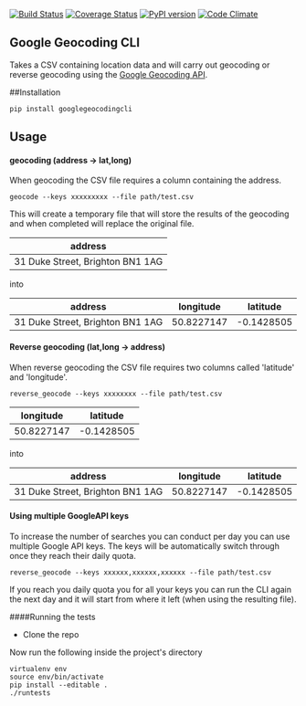 [![Build Status](https://travis-ci.org/maximilianhurl/google-geocoding-cli.svg)](https://travis-ci.org/maximilianhurl/google-geocoding-cli)
[![Coverage Status](https://coveralls.io/repos/maximilianhurl/google-geocoding-cli/badge.svg?branch=master)](https://coveralls.io/r/maximilianhurl/google-geocoding-cli?branch=master)
[![PyPI version](https://badge.fury.io/py/googlegeocodingcli.svg)](http://badge.fury.io/py/googlegeocodingcli)
[![Code Climate](https://codeclimate.com/github/maximilianhurl/google-geocoding-cli/badges/gpa.svg)](https://codeclimate.com/github/maximilianhurl/google-geocoding-cli)


## Google Geocoding CLI

Takes a CSV containing location data and will carry out geocoding or reverse geocoding using the [Google Geocoding API](https://developers.google.com/maps/documentation/geocoding/).



##Installation

    pip install googlegeocodingcli


## Usage


#### geocoding (address -> lat,long)

When geocoding the CSV file requires a column containing the address.

    geocode --keys xxxxxxxxx --file path/test.csv
    
This will create a temporary file that will store the results of the geocoding and when completed will replace the original file.

| address                          |
|----------------------------------|
| 31 Duke Street, Brighton BN1 1AG |

into

| address                          | longitude  | latitude   |
|----------------------------------|------------|------------|
| 31 Duke Street, Brighton BN1 1AG | 50.8227147 | -0.1428505 |


#### Reverse geocoding (lat,long -> address)

When reverse geocoding the CSV file requires two columns called 'latitude' and 'longitude'.

    reverse_geocode --keys xxxxxxxx --file path/test.csv

| longitude  | latitude   |
|------------|------------|
| 50.8227147 | -0.1428505 |

into

| address                          | longitude  | latitude   |
|----------------------------------|------------|------------|
| 31 Duke Street, Brighton BN1 1AG | 50.8227147 | -0.1428505 |


#### Using multiple GoogleAPI keys

To increase the number of searches you can conduct per day you can use multiple Google API keys. The keys will be automatically switch through once they reach their daily quota.

    reverse_geocode --keys xxxxxx,xxxxxx,xxxxxx --file path/test.csv

If you reach you daily quota you for all your keys you can run the CLI again the next day and it will start from where it left (when using the resulting file).


####Running the tests
   
- Clone the repo

Now run the following inside the project's directory

	virtualenv env
    source env/bin/activate
    pip install --editable .
    ./runtests
